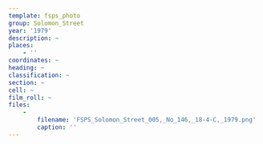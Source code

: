 ```yaml
---
template: fsps_photo
group: Solomon_Street
year: '1979'
description: ~
places:
    - ''
coordinates: ~
heading: ~
classification: ~
section: ~
cell: ~
film_roll: ~
files:
    -
        filename: 'FSPS_Solomon_Street_005,_No_146,_18-4-C,_1979.png'
        caption: ''
---
```

